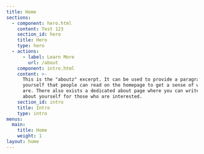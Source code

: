 ```yaml
---
title: Home
sections:
  - component: hero.html
    content: Test 123
    section_id: hero
    title: Hero
    type: hero
  - actions:
      - label: Learn More
        url: /about
    component: intro.html
    content: >-
      This is the "aboutz" excerpt. It can be used to provide a paragraph about
      yourself that people can read on the homepage to get a sense of who you
      are. There also exists a dedicated about page where you can write more
      about yourself for those who are interested.
    section_id: intro
    title: Intro
    type: intro
menus:
  main:
    title: Home
    weight: 1
layout: home
---
```


